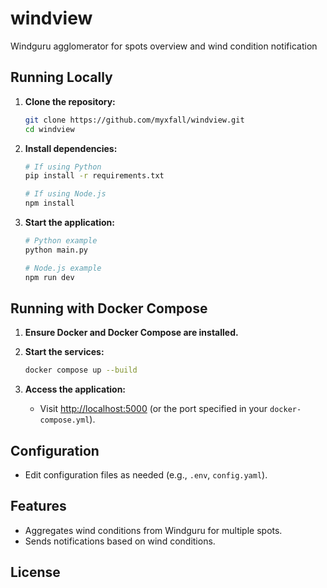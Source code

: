 # windview
Windguru agglomerator for spots overview and wind condition notification

## Running Locally

1. **Clone the repository:**
   ```bash
   git clone https://github.com/myxfall/windview.git
   cd windview
   ```

2. **Install dependencies:**
   ```bash
   # If using Python
   pip install -r requirements.txt

   # If using Node.js
   npm install
   ```

3. **Start the application:**
   ```bash
   # Python example
   python main.py

   # Node.js example
   npm run dev
   ```

## Running with Docker Compose

1. **Ensure Docker and Docker Compose are installed.**

2. **Start the services:**
   ```bash
   docker compose up --build
   ```

3. **Access the application:**
   - Visit [http://localhost:5000](http://localhost:5000) (or the port specified in your `docker-compose.yml`).

## Configuration

- Edit configuration files as needed (e.g., `.env`, `config.yaml`).

## Features

- Aggregates wind conditions from Windguru for multiple spots.
- Sends notifications based on wind conditions.

## License

